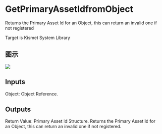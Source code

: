 # GetPrimaryAssetIdfromObject

Returns the Primary Asset Id for an Object, this can return an invalid one if not registered

Target is Kismet System Library

## 图示

![]($-20221218-18000682.png)

## Inputs

Object: Object Reference.  

## Outputs

Return Value: Primary Asset Id Structure. Returns the Primary Asset Id for an Object, this can return an invalid one if not registered.

